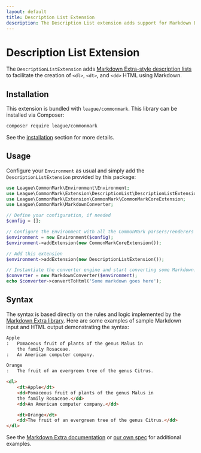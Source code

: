 ```yaml
---
layout: default
title: Description List Extension
description: The Description List extension adds support for Markdown Extra-style <dl> lists
---
```


# Description List Extension

The `DescriptionListExtension` adds [Markdown Extra-style description lists][link-markdown-extra-dl] to facilitate the creation of `<dl>`, `<dt>`, and `<dd>` HTML using Markdown.

## Installation

This extension is bundled with `league/commonmark`. This library can be installed via Composer:

```bash
composer require league/commonmark
```

See the [installation](/2.1/installation/) section for more details.

## Usage

Configure your `Environment` as usual and simply add the `DescriptionListExtension` provided by this package:

```php
use League\CommonMark\Environment\Environment;
use League\CommonMark\Extension\DescriptionList\DescriptionListExtension;
use League\CommonMark\Extension\CommonMark\CommonMarkCoreExtension;
use League\CommonMark\MarkdownConverter;

// Define your configuration, if needed
$config = [];

// Configure the Environment with all the CommonMark parsers/renderers
$environment = new Environment($config);
$environment->addExtension(new CommonMarkCoreExtension());

// Add this extension
$environment->addExtension(new DescriptionListExtension());

// Instantiate the converter engine and start converting some Markdown!
$converter = new MarkdownConverter($environment);
echo $converter->convertToHtml('Some markdown goes here');
```

## Syntax

The syntax is based directly on the rules and logic implemented by the [Markdown Extra library][link-markdown-extra-dl].  Here are some examples of sample Markdown input and HTML output demonstrating the syntax:

```md
Apple
:   Pomaceous fruit of plants of the genus Malus in
    the family Rosaceae.
:   An American computer company.

Orange
:   The fruit of an evergreen tree of the genus Citrus.
```

```html
<dl>
    <dt>Apple</dt>
    <dd>Pomaceous fruit of plants of the genus Malus in
    the family Rosaceae.</dd>
    <dd>An American computer company.</dd>

    <dt>Orange</dt>
    <dd>The fruit of an evergreen tree of the genus Citrus.</dd>
</dl>
```

See the [Markdown Extra documentation][link-markdown-extra-dl] or [our own spec][link-commonmark-description-list-spec] for additional examples.

[link-markdown-extra-dl]: https://michelf.ca/projects/php-markdown/extra/#def-list
[link-commonmark-description-list-spec]: https://github.com/thephpleague/commonmark/blob/2.0/tests/functional/Extension/DescriptionList/spec.txt

